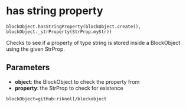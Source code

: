 # has string property

```sig
blockObject.hasStringProperty(blockObject.create(), blockObject._strProperty(StrProp.myStr))
```

Checks to see if a property of type string is stored inside a BlockObject using the given StrProp.

## Parameters

* **object**: the BlockObject to check the property from
* **property**: the StrProp to check for existence

```package
blockObject=github:riknoll/blockobject
```
